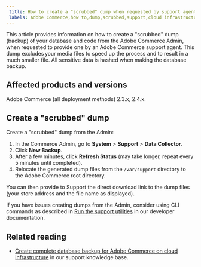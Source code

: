 ```yaml
---
 title: How to create a "scrubbed" dump when requested by support agent
 labels: Adobe Commerce,how to,dump,scrubbed,support,cloud infrastructure,on-premises,2.3.0,2.3.1,2.3.2,2.3.2-p2,2.3.3,2.3.3-p1,2.3.4,2.3.4-p2,2.3.5-p1,2.3.5-p2,2.3.6,2.3.6-p1,2.3.7,2.4.0,2.4.0-p1,2.4.1-p1,2.4.2,2.4.2-p1,2.3.7-p1,2.3.7-p2,2.4.1,2.4.2-p2,2.4.3,2.4.3-p1
---
```

This article provides information on how to create a "scrubbed" dump (backup) of your database and code from the Adobe Commerce Admin, when requested to provide one by an Adobe Commerce support agent. This dump excludes your media files to speed up the process and to result in a much smaller file. All sensitive data is hashed when making the database backup.

## Affected products and versions

Adobe Commerce (all deployment methods) 2.3.x, 2.4.x.

## Create a "scrubbed" dump

Create a "scrubbed" dump from the Admin:

1. In the Commerce Admin, go to **System** > **Support** > **Data Collector**.
1. Click **New Backup**.
1. After a few minutes, click **Refresh Status** (may take longer, repeat every 5 minutes until completed).
1. Relocate the generated dump files from the `/var/support` directory to the Adobe Commerce root directory.

You can then provide to Support the direct download link to the dump files (your store address and the file name as displayed).

If you have issues creating dumps from the Admin, consider using CLI commands as described in [Run the support utilities](https://devdocs.magento.com/guides/v2.4/config-guide/cli/config-cli-subcommands-spt-util.html) in our developer documentation.

## Related reading

* [Create complete database backup for Adobe Commerce on cloud infrastructure](https://support.magento.com/hc/en-us/articles/360003254334) in our support knowledge base.
